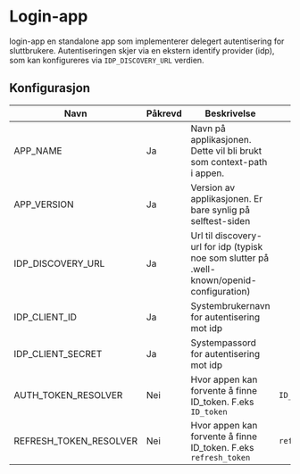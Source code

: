 # Login-app

login-app en standalone app som implementerer delegert autentisering for sluttbrukere.
Autentiseringen skjer via en ekstern identify provider (idp), som kan konfigureres via `IDP_DISCOVERY_URL` verdien.

## Konfigurasjon
| Navn | Påkrevd | Beskrivelse | Default |
|------|---------|-------------|---------|
| APP_NAME | Ja | Navn på applikasjonen. Dette vil bli brukt som context-path i appen. | |
| APP_VERSION | Ja | Version av applikasjonen. Er bare synlig på selftest-siden | |
| IDP_DISCOVERY_URL | Ja | Url til discovery-url for idp (typisk noe som slutter på .well-known/openid-configuration) | |
| IDP_CLIENT_ID | Ja | Systembrukernavn for autentisering mot idp | |
| IDP_CLIENT_SECRET | Ja | Systempassord for autentisering mot idp | |
| AUTH_TOKEN_RESOLVER | Nei | Hvor appen kan forvente å finne ID_token. F.eks `ID_token` | `ID_token` |
| REFRESH_TOKEN_RESOLVER | Nei | Hvor appen kan forvente å finne ID_token. F.eks `refresh_token` | `refresh_token` |